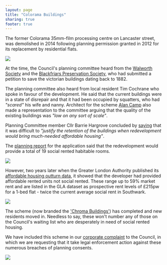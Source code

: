 ```yaml
---
layout: page
title: "Colorama Buildings"
sharing: true
footer: true
---
```

The former Colorama 35mm-film processing centre on Lancaster street, was demolished in 2014 following planning permission granted in 2012 for its replacement by residential flats.

![](http://crappistmartin.github.io/images/colorama.jpg)

At the time, the Council's planning committee heard from the [Walworth Society](http://walworthsociety.co.uk) and the [Blackfriars Preservation Society](http://blackfriarspreservationsociety.tumblr.com/), who had submitted a petition to save the victorian buildings dating back to 1882.

The planning committee also heard from local resident Tim Cochrane who spoke in favour of the development. He said that the current buildings were in a state of disrepair and that it had been occupied by squatters, who had _"scared"_ his wife and nanny. Architect for the scheme [Alan Camp](http://www.alancamp.com/projects/lancaster_street) also made a representation to the committee arguing that the quality of the existing buildings was _"low on any sort of scale"_.

Planning Committee member Cllr Barrie Hargrove concluded by [saying](http://www.london-se1.co.uk/news/view/6437) that it was difficult to _"justify the retention of the buildings when redevelopment would bring much-needed affordable housing"_.

The [planning report](http://planbuild.southwark.gov.uk/documents/?GetDocument=%7b%7b%7b!Zz6kQSuw9WcG1eGU1VRSAg%3d%3d!%7d%7d%7d) for the application said that the redevelopment would provide a total of 19 social rented habitable rooms.  

![](http://crappistmartin.github.io/images/colorama_or.png)

However, two years later when the Greater London Authority published its [affordable housing outturn data](http://data.london.gov.uk/dataset/gla-affordable-housing-programme-outturn/resource/0c87e5dc-f1e9-4edf-b246-bef6b40a9ba3), it showed that the developer had provided affordable rented units not social rented. These range up to 59% market rent and are listed in the GLA dataset as prospective rent levels of £215pw for a 1-bed flat - twice the current average social rent in Southwark.

![](http://crappistmartin.github.io/images/coloramagladata.png)

The scheme (now branded the ['Chroma Buildings'](http://www.fabrica.co.uk/The-Chroma-Buildings)) has completed and new residents moved in. Needless to say, these won't number any of those on the Council's waiting list who are desperately in need of social rented housing. 

We have included this scheme in our [corporate complaint](http://crappistmartin.github.io/images/Corporate_Complaint_15_Dec_2015Final.pdf) to the Council, in which we are requesting that it take legal enforcement action against these numerous breaches of planning consents.

![](http://crappistmartin.github.io/images/chromabuildings.jpg) 
